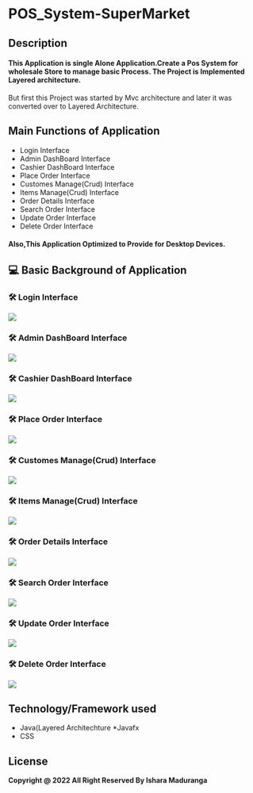 # POS_System-SuperMarket


## Description

#### This Application is single Alone Application.Create a Pos System for wholesale Store to manage basic Process. The Project is Implemented Layered architecture.
But first this Project was started by Mvc architecture and later it was converted over to Layered Architecture.

## Main Functions of Application

* Login Interface
* Admin DashBoard Interface
* Cashier DashBoard Interface
* Place Order Interface
* Customes Manage(Crud) Interface
* Items Manage(Crud) Interface
* Order Details Interface
* Search Order Interface
* Update Order Interface
* Delete Order Interface

#### Also,This Application Optimized to Provide for Desktop Devices.

## 💻 Basic Background of Application

### 🛠️ Login Interface
<img src="src/lk/ijse/pos/view/assests/Readme/login.png">

### 🛠️ Admin DashBoard Interface
<img src="src/lk/ijse/pos/view/assests/Readme/admin_dashboard.png">

### 🛠️ Cashier DashBoard Interface
<img src="src/lk/ijse/pos/view/assests/Readme/cashier_dashboard.png">

### 🛠️ Place Order Interface
<img src="src/lk/ijse/pos/view/assests/Readme/place_order.png">

### 🛠️ Customes Manage(Crud) Interface
<img src="src/lk/ijse/pos/view/assests/Readme/manage_Customer.png">

### 🛠️ Items Manage(Crud) Interface
<img src="src/lk/ijse/pos/view/assests/Readme/manage_item.png">

### 🛠️ Order Details Interface
<img src="src/lk/ijse/pos/view/assests/Readme/orderDetails.png">

### 🛠️ Search Order Interface
<img src="src/lk/ijse/pos/view/assests/Readme/Searchorder.png">

### 🛠️ Update Order Interface
<img src="src/lk/ijse/pos/view/assests/Readme/updateorder.png">

### 🛠️ Delete Order Interface
<img src="src/lk/ijse/pos/view/assests/Readme/deleteorder.png">



## Technology/Framework used
* Java(Layered Architechture
*Javafx
* CSS

## License
**Copyright @ 2022 All Right Reserved By Ishara Maduranga**
